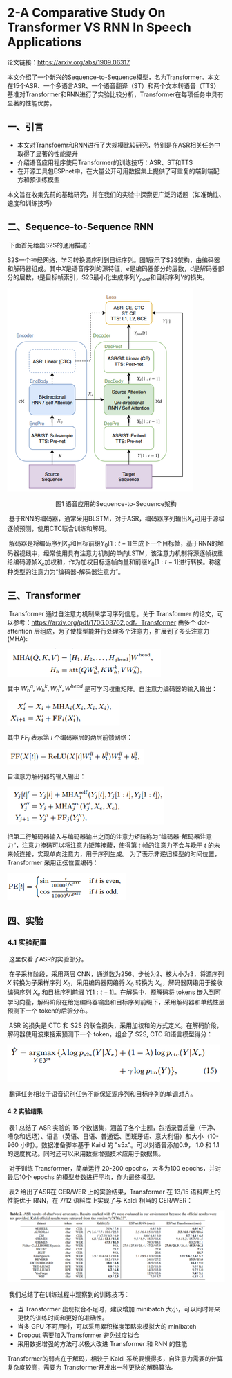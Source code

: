 # 2-A Comparative Study On Transformer VS RNN In Speech Applications

论文链接：https://arxiv.org/abs/1909.06317

本文介绍了一个新兴的Sequence-to-Sequence模型，名为Transformer。本文在15个ASR、一个多语言ASR、一个语音翻译（ST）和两个文本转语音（TTS）基准对Transformer和RNN进行了实验比较分析，Transformer在每项任务中具有显著的性能优势。

## 一、引言

- 本文对Transfoemr和RNN进行了大规模比较研究，特别是在ASR相关任务中取得了显著的性能提升
- 介绍语音应用程序使用Transformer的训练技巧：ASR、ST和TTS
- 在开源工具包ESPnet中，在大量公开可用数据集上提供了可重复的端到端配方和预训练模型

本文旨在收集先前的基础研究，并在我们的实验中探索更广泛的话题（如准确性、速度和训练技巧）

## 二、Sequence-to-Sequence RNN

​	下面首先给出S2S的通用描述：	

​	S2S一个神经网络，学习转换源序列到目标序列。图1展示了S2S架构，由编码器和解码器组成。其中$X$是语音序列的源特征，$e$是编码器部分的层数，$d$是解码器部分的层数，$t$是目标帧索引，S2S最小化生成序列$Y_{post}$和目标序列$Y$的损失。

![](../../../figs.assets/image-20230530111335616.png)

<center>图1 语音应用的Sequence-to-Sequence架构</center>

​	基于RNN的编码器，通常采用BLSTM，对于ASR，编码器序列输出$X_e$可用于源级逐帧预测，使用CTC联合训练和解码。

​	解码器是将编码序列$X_e$和目标前缀$Y_0[1:t-1]$生成下一个目标帧，基于RNN的解码器视线中，经常使用具有注意力机制的单向LSTM，该注意力机制将源逐帧权重给编码源帧$X_e$加权和，作为加权目标逐帧向量和前缀$Y_0[1:t-1]$进行转换。称这种类型的注意力为“编码器-解码器注意力”。

## 三、Transformer

​	Transformer 通过自注意力机制来学习序列信息。关于 Transformer 的论文，可以参考：https://arxiv.org/pdf/1706.03762.pdf。Transformer 由多个 dot-attention 层组成，为了使模型能并行处理多个注意力，扩展到了多头注意力(MHA):

![](../../../figs.assets/image-20230531143507526.png)

其中 $W_h^q,W_h^k,W_h^v,W^{head}$ 是可学习权重矩阵。自注意力编码器的输入输出：

![](../../../figs.assets/image-20230531144128080.png)

其中 $FF_i$ 表示第 $i$ 个编码器层的两层前馈网络：

![](../../../figs.assets/image-20230531144239393.png)

自注意力解码器的输入输出：

![](../../../figs.assets/image-20230531145554407.png)

把第二行解码器输入与编码器输出之间的注意力矩阵称为“编码器-解码器注意力“，注意力掩码可以将注意力矩阵掩蔽，使得第 $t$ 帧的注意力不会与晚于 $t$ 的未来帧连接，实现单向注意力，用于序列生成。 为了表示非递归模型的时间位置，Transformer 采用正弦位置编码：

![](../../../figs.assets/image-20230531150337724.png)

## 四、实验

### 4.1 实验配置

​	这里仅看了ASR的实验部分。

​	在子采样阶段，采用两层 CNN，通道数为256、步长为2、核大小为3，将源序列 $X$ 转换为子采样序列 $X_0$，采用编码器网络将 $X_0$ 转换为 $X_e$，解码器网络用于接收编码序列 $X_e$ 和目标序列前缀 $Y[1:t-1]$。在解码中，预解码将 tokens 嵌入到可学习向量，解码阶段在给定编码器输出和目标序列前缀下，采用解码器和单线性层预测下一个 token的后验分布。

​	ASR 的损失是 CTC 和 S2S 的联合损失，采用加权和的方式定义。在解码阶段，解码器使用波束搜索预测下一个 token，组合了 S2S, CTC 和语言模型得分：

![](../../../figs.assets/image-20230531152421877.png)

​	翻译任务相较于语音识别任务不能保证源序列和目标序列的单调对齐。

####  4.2	实验结果

​	表1 总结了 ASR 实验的 15 个数据集，涵盖了各个主题，包括录音质量（干净、嘈杂和远场）、语言（英语、日语、普通话、西班牙语、意大利语）和大小（10-960 小时）。数据准备脚本基于 Kaild 的 "s5x"。可以对语音添加0.9， 1.0 和 1.1 的速度扰动。同时还可以采用数据增强技术应用于数据集。

​	对于训练 Transformer，简单运行 20-200 epochs，大多为100 epochs，并对最后10个 epochs 的模型参数进行平均，作为最终模型。

​	表2 给出了ASR在 CER/WER 上的实验结果，Transformer 在 13/15 语料库上的性能优于 RNN，在 7/12 语料库上实现了与 Kaldi 相当的 CER/WER：

![](../../../figs.assets/image-20230531154332646.png)

​	我们总结了在训练过程中观察到的训练技巧：

- 当 Transformer 出现拟合不足时，建议增加 minibatch 大小，可以同时带来更快的训练时间和更好的准确性。
- 当多 GPU 不可用时，可以采用累积梯度策略来模拟大的 minibatch
- Dropout 需要加入Transformer 避免过度拟合
- 采用数据增强的方法可以极大改进 Transformer 和 RNN 的性能

Transformer的弱点在于解码，相较于 Kaldi 系统要慢得多，自注意力需要的计算复杂度较高，需要为 Transformer开发出一种更快的解码算法。





​	



